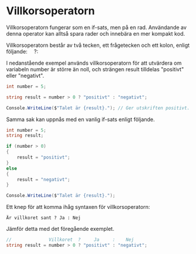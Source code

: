 # Villkorsoperatorn

Villkorsoperatorn fungerar som en  if-sats, men på en rad. Användande av denna operator kan alltså spara rader och innebära en mer kompakt kod.

Villkorsoperatorn består av två tecken, ett frågetecken och ett kolon, enligt följande:  ?:

I nedanstående exempel används villkorsoperatorn för att utvärdera om variabeln number är större än noll, och strängen result tilldelas "positivt" eller "negativt".
```csharp
int number = 5;

string result = number > 0 ? "positivt" : "negativt";

Console.WriteLine($"Talet är {result}."); // Ger utskriften positivt.
```

Samma sak kan uppnås med en vanlig if-sats enligt följande.
```csharp
int number = 5;
string result;

if (number > 0)
{
    result = "positivt";
}
else
{
    result = "negativt";
}

Console.WriteLine($"Talet är {result}.");
```

Ett knep för att komma ihåg syntaxen för villkorsoperatorn:
```
Är villkoret sant ? Ja : Nej
```


Jämför detta med det föregående exemplet.
```csharp
//              Villkoret  ?     Ja     :    Nej
string result = number > 0 ? "positivt" : "negativt";
```
